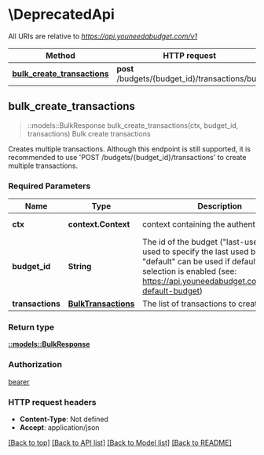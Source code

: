# \DeprecatedApi

All URIs are relative to *https://api.youneedabudget.com/v1*

Method | HTTP request | Description
------------- | ------------- | -------------
[**bulk_create_transactions**](DeprecatedApi.md#bulk_create_transactions) | **post** /budgets/{budget_id}/transactions/bulk | Bulk create transactions



## bulk_create_transactions

> ::models::BulkResponse bulk_create_transactions(ctx, budget_id, transactions)
Bulk create transactions

Creates multiple transactions.  Although this endpoint is still supported, it is recommended to use 'POST /budgets/{budget_id}/transactions' to create multiple transactions.

### Required Parameters


Name | Type | Description  | Notes
------------- | ------------- | ------------- | -------------
 **ctx** | **context.Context** | context containing the authentication | nil if no authentication
  **budget_id** | **String**| The id of the budget (\"last-used\" can be used to specify the last used budget and \"default\" can be used if default budget selection is enabled (see: https://api.youneedabudget.com/#oauth-default-budget) | 
  **transactions** | [**BulkTransactions**](BulkTransactions.md)| The list of transactions to create | 

### Return type

[**::models::BulkResponse**](BulkResponse.md)

### Authorization

[bearer](../README.md#bearer)

### HTTP request headers

- **Content-Type**: Not defined
- **Accept**: application/json

[[Back to top]](#) [[Back to API list]](../README.md#documentation-for-api-endpoints) [[Back to Model list]](../README.md#documentation-for-models) [[Back to README]](../README.md)

